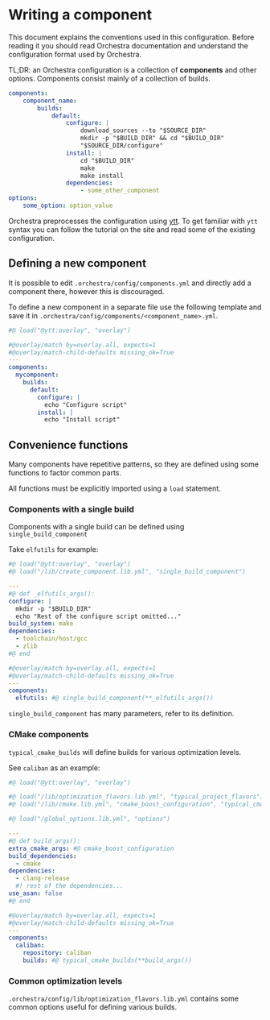 # Writing a component

This document explains the conventions used in this configuration.
Before reading it you should read Orchestra documentation
and understand the configuration format used by Orchestra.

TL;DR: an Orchestra configuration is a collection of **components** and other options.
Components consist mainly of a collection of builds.

```yaml
components:
    component_name:
        builds:
            default:
                configure: |
                    download_sources --to "$SOURCE_DIR"
                    mkdir -p "$BUILD_DIR" && cd "$BUILD_DIR"
                    "$SOURCE_DIR/configure"
                install: |
                    cd "$BUILD_DIR"
                    make
                    make install
                dependencies:
                    - some_other_component
options:
    some_option: option_value
```

Orchestra preprocesses the configuration using [ytt](https://get-ytt.io/).
To get familiar with `ytt` syntax you can follow the tutorial on the site
and read some of the existing configuration.

## Defining a new component

It is possible to edit `.orchestra/config/components.yml` 
and directly add a component there, however this is discouraged.

To define a new component in a separate file use the following template
and save it in `.orchestra/config/components/<component_name>.yml`.

```yaml
#@ load("@ytt:overlay", "overlay")

#@overlay/match by=overlay.all, expects=1
#@overlay/match-child-defaults missing_ok=True
---
components:
  mycomponent:
    builds:
      default:
        configure: |
          echo "Configure script"
        install: |
          echo "Install script"
```

## Convenience functions

Many components have repetitive patterns,
so they are defined using some functions to factor common parts.

All functions must be explicitly imported using a `load` statement.

### Components with a single build

Components with a single build can be defined using `single_build_component`

Take `elfutils` for example:

```yaml
#@ load("@ytt:overlay", "overlay")
#@ load("/lib/create_component.lib.yml", "single_build_component")

---
#@ def _elfutils_args():
configure: |
  mkdir -p "$BUILD_DIR"
  echo "Rest of the configure script omitted..."
build_system: make
dependencies:
  - toolchain/host/gcc
  - zlib
#@ end

#@overlay/match by=overlay.all, expects=1
#@overlay/match-child-defaults missing_ok=True
---
components:
  elfutils: #@ single_build_component(**_elfutils_args())
``` 

`single_build_component` has many parameters, refer to its definition.

### CMake components

`typical_cmake_builds` will define builds for various optimization levels.

See `caliban` as an example:
```yaml
#@ load("@ytt:overlay", "overlay")

#@ load("/lib/optimization_flavors.lib.yml", "typical_project_flavors")
#@ load("/lib/cmake.lib.yml", "cmake_boost_configuration", "typical_cmake_builds")

#@ load("/global_options.lib.yml", "options")

---
#@ def build_args():
extra_cmake_args: #@ cmake_boost_configuration
build_dependencies:
  - cmake
dependencies:
  - clang-release
  #! rest of the dependencies...
use_asan: false
#@ end

#@overlay/match by=overlay.all, expects=1
#@overlay/match-child-defaults missing_ok=True
---
components:
  caliban:
    repository: caliban
    builds: #@ typical_cmake_builds(**build_args())
```

### Common optimization levels

`.orchestra/config/lib/optimization_flavors.lib.yml` 
contains some common options useful for defining various builds.

